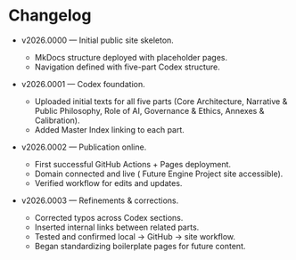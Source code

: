 # Changelog

- v2026.0000 — Initial public site skeleton.
  * MkDocs structure deployed with placeholder pages.
  * Navigation defined with five-part Codex structure.

- v2026.0001 — Codex foundation.
  * Uploaded initial texts for all five parts (Core Architecture, Narrative & Public Philosophy, Role of AI, Governance & Ethics, Annexes & Calibration).
  * Added Master Index linking to each part.

- v2026.0002 — Publication online.
  * First successful GitHub Actions + Pages deployment.
  * Domain connected and live (<span class="notranslate"> Future Engine Project </span> site accessible).
  * Verified workflow for edits and updates.

- v2026.0003 — Refinements & corrections.
  * Corrected typos across Codex sections.
  * Inserted internal links between related parts.
  * Tested and confirmed local → GitHub → site workflow.
  * Began standardizing boilerplate pages for future content.
